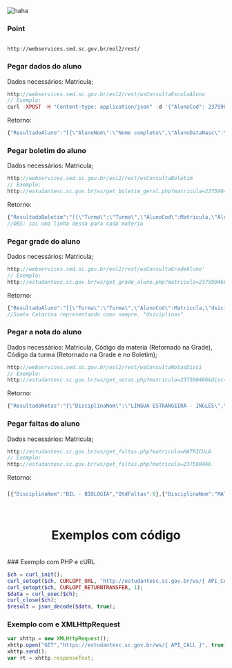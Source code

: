 ![haha](https://www.infoescola.com/wp-content/uploads/2009/12/bandeira-de-santa-catarina.jpg)

### Point

<code>
http://webservices.sed.sc.gov.br/eol2/rest/
</code>

### Pegar dados do aluno

Dados necessários: Matricula;
```php
http://webservices.sed.sc.gov.br/eol2/rest/wsConsultaEscolaAluno
// Exemplo:
curl -XPOST -H "Content-type: application/json" -d '{"AlunoCod": 237590466}' 'http://webservices.sed.sc.gov.br/eol2/rest/wsConsultaEscolaAluno'
```

Retorno:

```javascript
{"ResultadoAluno":"[{\"AlunoNom\":\"Nome completo\",\"AlunoDataNasc\":\"Data de nascimento\",\"AlunoCod\":Matricula,\"UeCod\":Código da escola,\"UeNom\":\"Nome da escola\",\"UeEnd\":\"Rua da escola\",\"UeNumEnd\":Numero de endereço,\"UeMunNom\":\"Município\",\"UeLatitude\":\"Latitude\",\"UeLongitude\":\"Longitude\"}]"}
```

### Pegar boletim do aluno

Dados necessários: Matricula;
```php
http://webservices.sed.sc.gov.br/eol2/rest/wsConsultaBoletim
// Exemplo:
http://estudantesc.sc.gov.br/ws/get_boletim_geral.php?matricula=237590466
```

Retorno:

```javascript
{"ResultadoBoletim":"[{\"Turma\":\"Turma\",\"AlunoCod\":Matricula,\"AlunoDataNasc\":\"Data de nascimento\",\"AlunoCEJA\":\"n\",\"NotaFaltaDisciplina\":[{{\"DisciplinaNome\":\"LÍNGUA ESTRANGEIRA - INGLÊS\",\"DisciplinaCodigo\":319,\"Nota1\":10.0000,\"Falta1\":2,\"Nota2\":0,\"Falta2\":0,\"Nota3\":0,\"Falta3\":0,\"Nota4\":0,\"Falta4\":0,\"NotaExame\":0,\"NotaRecuperacao\":0,\"NotaFinal\":0,\"Liberado1\":\"s\",\"Liberado2\":\"n\",\"Liberado3\":\"n\",\"Liberado4\":\"n\",\"LiberadoExame\":\"n\",\"LiberadoRec\":\"n\"}]}]"}
//OBS: sai uma linha dessa para cada materia
```

### Pegar grade do aluno

Dados necessários: Matricula;
```php
http://webservices.sed.sc.gov.br/eol2/rest/wsConsultaGradeAluno'
// Exemplo:
http://estudantesc.sc.gov.br/ws/get_grade_aluno.php?matricula=237590466
```

Retorno:

```javascript
{"ResultadoAluno":"[{\"Turma\":\"Turma\",\"AlunoCod\":Matricula,\"dsiciplinas\":[{\"Cd\":\"255\",\"Nm\":\"BIOLOGIA                                \"},{\"Cd\":\"301\",\"Nm\":\"MATEMÁTICA                              \"},{\"Cd\":\"302\",\"Nm\":\"GEOGRAFIA                               \"},{\"Cd\":\"304\",\"Nm\":\"HISTÓRIA                                \"},{\"Cd\":\"307\",\"Nm\":\"EDUCAÇÃO FÍSICA                         \"},{\"Cd\":\"319\",\"Nm\":\"LÍNGUA ESTRANGEIRA - INGLÊS             \"},{\"Cd\":\"401\",\"Nm\":\"LÍNGUA PORTUGUESA E LITERATURA          \"},{\"Cd\":\"437\",\"Nm\":\"SOCIOLOGIA                              \"},{\"Cd\":\"475\",\"Nm\":\"FÍSICA                                  \"},{\"Cd\":\"513\",\"Nm\":\"QUÍMICA                                 \"},{\"Cd\":\"536\",\"Nm\":\"FILOSOFIA                               \"},{\"Cd\":\"628\",\"Nm\":\"ARTE                                    \"}]}]"}
//Santa Catarina representando como sempre. "dsiciplinas"
```

### Pegar a nota do aluno

Dados necessários: Matricula, Código da materia (Retornado na Grade), Código da turma (Retornado na Grade e no Boletim);
```php
http://webservices.sed.sc.gov.br/eol2/rest/wsConsultaNotasDisci
// Exemplo:
http://estudantesc.sc.gov.br/ws/get_notas.php?matricula=237590466&disc=319
```

Retorno:

```javascript
{"ResultadoNotas":"{\"DisciplinaNom\":\"LÍNGUA ESTRANGEIRA - INGLÊS\",\"AlunoCod\":Matricula,\"DtNascimento\":\"Data de nascimento\",\"UeNom\":\"Escola",\"NotasTurma\":\"Turma\",\"AlunoSemNota\":false,\"NotaWS\":[{\"AtividadesBimestre\":1,\"AtividadesCod\":104,\"AtividadesDescricao\":\"IT1\",\"AtividadesData\":\"2019-05-10\",\"TiposAtividadeDescricao\":\"Interpretação de texto\",\"AtividadeNota\":10.0000,\"AtividadeMediaTurma\":9.5200}]}"}
```

### Pegar faltas do aluno

Dados necessários: Matricula;
```php
http://estudantesc.sc.gov.br/ws/get_faltas.php?matricula=MATRICULA
// Exemplo:
http://estudantesc.sc.gov.br/ws/get_faltas.php?matricula=237590466
```

Retorno:
###
```javascript
[{"DisciplinaNom":"BIL - BIOLOGIA","QtdFaltas":0},{"DisciplinaNom":"MAT - MATEMÁTICA","QtdFaltas":2},{"DisciplinaNom":"GEO - GEOGRAFIA","QtdFaltas":0},{"DisciplinaNom":"HIS - HISTÓRIA","QtdFaltas":0},{"DisciplinaNom":"EFI - EDUCAÇÃO FÍSICA","QtdFaltas":1},{"DisciplinaNom":"LEI - LÍNGUA ESTRANGEIRA - INGLÊS","QtdFaltas":2},{"DisciplinaNom":"LPL - LÍNGUA PORTUGUESA E LITERATURA","QtdFaltas":1},{"DisciplinaNom":"SOC - SOCIOLOGIA","QtdFaltas":1},{"DisciplinaNom":"FIS - FÍSICA","QtdFaltas":0},{"DisciplinaNom":"QUI - QUÍMICA","QtdFaltas":2},{"DisciplinaNom":"FIL - FILOSOFIA","QtdFaltas":0},{"DisciplinaNom":"ATE - ARTE","QtdFaltas":2}]
```
<br>
<center>
  <h1><strong>Exemplos com código</strong></h1>
</center>
<br>
### Exemplo com PHP e cURL

```php
$ch = curl_init();
curl_setopt($ch, CURLOPT_URL, 'http://estudantesc.sc.gov.br/ws/{ API_CALL }');
curl_setopt($ch, CURLOPT_RETURNTRANSFER, 1);
$data = curl_exec($ch);
curl_close($ch); 
$result = json_decode($data, true);
```


### Exemplo com  e XMLHttpRequest

```javascript
var xhttp = new XMLHttpRequest();
xhttp.open("GET","https://estudantesc.sc.gov.br/ws/{ API_CALL }", true);
xhttp.send();
var rt = xhttp.responseText;
```
